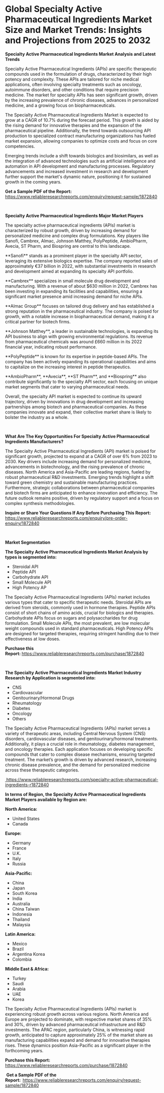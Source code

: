 <p><h1>Global Specialty Active Pharmaceutical Ingredients Market Size and Market Trends: Insights and Projections from 2025 to 2032</h1></p><p><strong>Specialty Active Pharmaceutical Ingredients Market Analysis and Latest Trends</strong></p>
<p><p>Specialty Active Pharmaceutical Ingredients (APIs) are specific therapeutic compounds used in the formulation of drugs, characterized by their high potency and complexity. These APIs are tailored for niche medical applications, often involving specialty treatments such as oncology, autoimmune disorders, and other conditions that require precision medicine. The market for specialty APIs has seen significant growth, driven by the increasing prevalence of chronic diseases, advances in personalized medicine, and a growing focus on biopharmaceuticals.</p><p>The Specialty Active Pharmaceutical Ingredients Market is expected to grow at a CAGR of 10.7% during the forecast period. This growth is aided by the rising demand for innovative therapies and the expansion of the pharmaceutical pipeline. Additionally, the trend towards outsourcing API production to specialized contract manufacturing organizations has fueled market expansion, allowing companies to optimize costs and focus on core competencies.</p><p>Emerging trends include a shift towards biologics and biosimilars, as well as the integration of advanced technologies such as artificial intelligence and automation in API development and manufacturing processes. Regulatory advancements and increased investment in research and development further support the market's dynamic nature, positioning it for sustained growth in the coming years.</p></p>
<p><strong>Get a Sample PDF of the Report:&nbsp;</strong> <a href="https://www.reliableresearchreports.com/enquiry/request-sample/1872840?utm_campaign=3514&utm_medium=2&utm_source=Github&utm_content=ia&utm_term=19042025&utm_id=specialty-active-pharmaceutical-ingredients">https://www.reliableresearchreports.com/enquiry/request-sample/1872840</a></p>
<p>&nbsp;</p>
<p><strong>Specialty Active Pharmaceutical Ingredients Major Market Players</strong></p>
<p><p>The specialty active pharmaceutical ingredients (APIs) market is characterized by robust growth, driven by increasing demand for personalized medicine and complex drug formulations. Key players like Sanofi, Cambrex, Almac, Johnson Matthey, PolyPeptide, AmbioPharm, Avecia, ST Pharm, and Biospring are central to this landscape.</p><p>**Sanofi** stands as a prominent player in the specialty API sector, leveraging its extensive biologics expertise. The company reported sales of approximately €37 billion in 2022, with substantial investments in research and development aimed at expanding its specialty API portfolio.</p><p>**Cambrex** specializes in small molecule drug development and manufacturing. With a revenue of about $630 million in 2022, Cambrex has been investing in expanding its facilities and capabilities, ensuring a significant market presence amid increasing demand for niche APIs.</p><p>**Almac Group** focuses on tailored drug delivery and has established a strong reputation in the pharmaceutical industry. The company is poised for growth, with a notable increase in biopharmaceutical demand, making it a critical partner for biotech firms.</p><p>**Johnson Matthey**, a leader in sustainable technologies, is expanding its API business to align with growing environmental regulations. Its revenue from pharmaceutical chemicals was around £660 million in its 2022 financial year, indicating robust performance.</p><p>**PolyPeptide** is known for its expertise in peptide-based APIs. The company has been actively expanding its operational capabilities and aims to capitalize on the increasing interest in peptide therapeutics.</p><p>**AmbioPharm**, **Avecia**, **ST Pharm**, and **Biospring** also contribute significantly to the specialty API sector, each focusing on unique market segments that cater to varying pharmaceutical needs.</p><p>Overall, the specialty API market is expected to continue its upward trajectory, driven by innovations in drug development and increasing partnerships among biotech and pharmaceutical companies. As these companies innovate and expand, their collective market share is likely to bolster the industry as a whole.</p></p>
<p>&nbsp;</p>
<p><strong>What Are The Key Opportunities For Specialty Active Pharmaceutical Ingredients Manufacturers?</strong></p>
<p><p>The Specialty Active Pharmaceutical Ingredients (API) market is poised for significant growth, projected to expand at a CAGR of over 6% from 2023 to 2030. Key drivers include increasing demand for personalized medicine, advancements in biotechnology, and the rising prevalence of chronic diseases. North America and Asia-Pacific are leading regions, fueled by robust pharmaceutical R&D investments. Emerging trends highlight a shift toward green chemistry and sustainable manufacturing practices. Furthermore, strategic collaborations between pharmaceutical companies and biotech firms are anticipated to enhance innovation and efficiency. The future outlook remains positive, driven by regulatory support and a focus on complex synthesis methodologies.</p></p>
<p><strong>Inquire or Share Your Questions If Any Before Purchasing This Report:</strong> <a href="https://www.reliableresearchreports.com/enquiry/pre-order-enquiry/1872840?utm_campaign=3514&utm_medium=2&utm_source=Github&utm_content=ia&utm_term=19042025&utm_id=specialty-active-pharmaceutical-ingredients">https://www.reliableresearchreports.com/enquiry/pre-order-enquiry/1872840</a></p>
<p>&nbsp;</p>
<p><strong>Market Segmentation</strong></p>
<p><strong>The Specialty Active Pharmaceutical Ingredients Market Analysis by types is segmented into:</strong></p>
<p><ul><li>Steroidal API</li><li>Peptide API</li><li>Carbohydrate API</li><li>Small Molecule API</li><li>High Potency AP</li></ul></p>
<p><p>The Specialty Active Pharmaceutical Ingredients (APIs) market includes various types that cater to specific therapeutic needs. Steroidal APIs are derived from steroids, commonly used in hormone therapies. Peptide APIs consist of short chains of amino acids, crucial for biologics and therapies. Carbohydrate APIs focus on sugars and polysaccharides for drug formulation. Small Molecule APIs, the most prevalent, are low molecular weight compounds used in standard pharmaceuticals. High Potency APIs are designed for targeted therapies, requiring stringent handling due to their effectiveness at low doses.</p></p>
<p><strong>Purchase this Report:&nbsp;</strong><a href="https://www.reliableresearchreports.com/purchase/1872840?utm_campaign=3514&utm_medium=2&utm_source=Github&utm_content=ia&utm_term=19042025&utm_id=specialty-active-pharmaceutical-ingredients">https://www.reliableresearchreports.com/purchase/1872840</a></p>
<p>&nbsp;</p>
<p><strong>The Specialty Active Pharmaceutical Ingredients Market Industry Research by Application is segmented into:</strong></p>
<p><ul><li>CNS</li><li>Cardiovascular</li><li>Genitourinary/Hormonal Drugs</li><li>Rheumatology</li><li>Diabetes</li><li>Oncology</li><li>Others</li></ul></p>
<p><p>The Specialty Active Pharmaceutical Ingredients (APIs) market serves a variety of therapeutic areas, including Central Nervous System (CNS) disorders, cardiovascular diseases, and genitourinary/hormonal treatments. Additionally, it plays a crucial role in rheumatology, diabetes management, and oncology therapies. Each application focuses on developing specific compounds that cater to complex disease mechanisms, ensuring targeted treatment. The market’s growth is driven by advanced research, increasing chronic disease prevalence, and the demand for personalized medicine across these therapeutic categories.</p></p>
<p><a href="https://www.reliableresearchreports.com/specialty-active-pharmaceutical-ingredients-r1872840?utm_campaign=3514&utm_medium=2&utm_source=Github&utm_content=ia&utm_term=19042025&utm_id=specialty-active-pharmaceutical-ingredients">&nbsp;https://www.reliableresearchreports.com/specialty-active-pharmaceutical-ingredients-r1872840</a></p>
<p><strong>In terms of Region, the Specialty Active Pharmaceutical Ingredients Market Players available by Region are:</strong></p>
<p>
    <p> <strong> North America: </strong>
        <ul>
            <li>United States</li>
            <li>Canada</li>
        </ul>
        </p> 
    <p> <strong> Europe: </strong>
        <ul>
            <li>Germany</li>
            <li>France</li>
            <li>U.K.</li>
            <li>Italy</li>
            <li>Russia</li>
        </ul>
        </p> 
    <p> <strong> Asia-Pacific: </strong>
        <ul>
            <li>China</li>
            <li>Japan</li>
            <li>South Korea</li>
            <li>India</li>
            <li>Australia</li>
            <li>China Taiwan</li>
            <li>Indonesia</li>
            <li>Thailand</li>
            <li>Malaysia</li>
        </ul>
        </p> 
    <p> <strong> Latin America: </strong>
        <ul>
            <li>Mexico</li>
            <li>Brazil</li>
            <li>Argentina Korea</li>
            <li>Colombia</li>
        </ul>
        </p> 
    <p> <strong> Middle East & Africa: </strong>
        <ul>
            <li>Turkey</li>
            <li>Saudi</li>
            <li>Arabia</li>
            <li>UAE</li>
            <li>Korea</li>
        </ul>
    </p>
    </p>
<p><p>The Specialty Active Pharmaceutical Ingredients (APIs) market is experiencing robust growth across various regions. North America and Europe are projected to dominate, with respective market shares of 35% and 30%, driven by advanced pharmaceutical infrastructure and R&D investments. The APAC region, particularly China, is witnessing rapid growth, anticipated to capture approximately 25% of the market share as manufacturing capabilities expand and demand for innovative therapies rises. These dynamics position Asia-Pacific as a significant player in the forthcoming years.</p></p>
<p><strong>Purchase this Report: </strong><a href="https://www.reliableresearchreports.com/purchase/1872840?utm_campaign=3514&utm_medium=2&utm_source=Github&utm_content=ia&utm_term=19042025&utm_id=specialty-active-pharmaceutical-ingredients">https://www.reliableresearchreports.com/purchase/1872840</a></p>
<p>&nbsp;<strong>Get a Sample PDF of the Report:&nbsp;&nbsp;</strong><a href="https://www.reliableresearchreports.com/enquiry/request-sample/1872840?utm_campaign=3514&utm_medium=2&utm_source=Github&utm_content=ia&utm_term=19042025&utm_id=specialty-active-pharmaceutical-ingredients">https://www.reliableresearchreports.com/enquiry/request-sample/1872840</a></p>
<p><strong></strong></p>
<p><p></p><p></p><p></p></p>